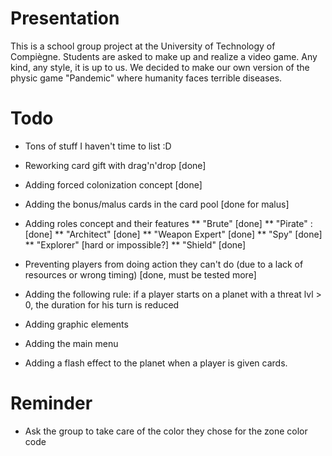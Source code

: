 Presentation
============
This is a school group project at the University of Technology of Compiègne.
Students are asked to make up and realize a video game. Any kind, any style, it is up to us.
We decided to make our own version of the physic game "Pandemic" where humanity faces terrible diseases.

Todo
====
* Tons of stuff I haven't time to list :D

* Reworking card gift with drag'n'drop [done]
* Adding forced colonization concept [done]
* Adding the bonus/malus cards in the card pool [done for malus]
* Adding roles concept and their features
** "Brute" [done]
** "Pirate" : [done]
** "Architect" [done]
** "Weapon Expert" [done]
** "Spy" [done]
** "Explorer" [hard or impossible?]
** "Shield" [done]
* Preventing players from doing action they can't do (due to a lack of resources or wrong timing) [done, must be tested more]
* Adding the following rule: if a player starts on a planet with a threat lvl > 0, the duration for his turn is reduced
* Adding graphic elements
* Adding the main menu
* Adding a flash effect to the planet when a player is given cards.

Reminder
========
* Ask the group to take care of the color they chose for the zone color code
